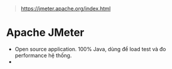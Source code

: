 > https://jmeter.apache.org/index.html

# Apache JMeter
- Open source application. 100% Java, dùng để load test và đo performance hệ thống.
- 